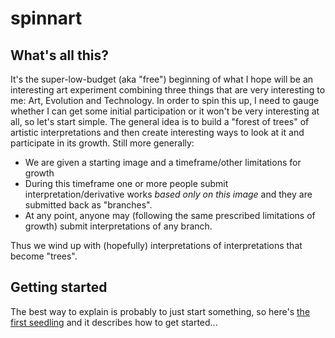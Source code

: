 # spinnart

## What's all this?
It's the super-low-budget (aka "free") beginning of what I hope will be an interesting art experiment combining three things that are very interesting to me: Art, Evolution and Technology.  In order to spin this up, I need to gauge whether I can get some initial participation or it won't be very interesting at all, so let's start simple.   The general idea is to build a "forest of trees" of artistic interpretations and then create interesting ways to look at it and participate in its growth.  Still more generally:

* We are given a starting image and a timeframe/other limitations for growth
* During this timeframe one or more people submit interpretation/derivative works _based only on this image_ and they are submitted back as "branches".
* At any point, anyone may (following the same prescribed limitations of growth) submit interpretations of any branch.

Thus we wind up with (hopefully) interpretations of interpretations that become "trees".  

## Getting started
The best way to explain is probably to just start something, so here's [the first seedling](matahari) and it describes how to get started...
